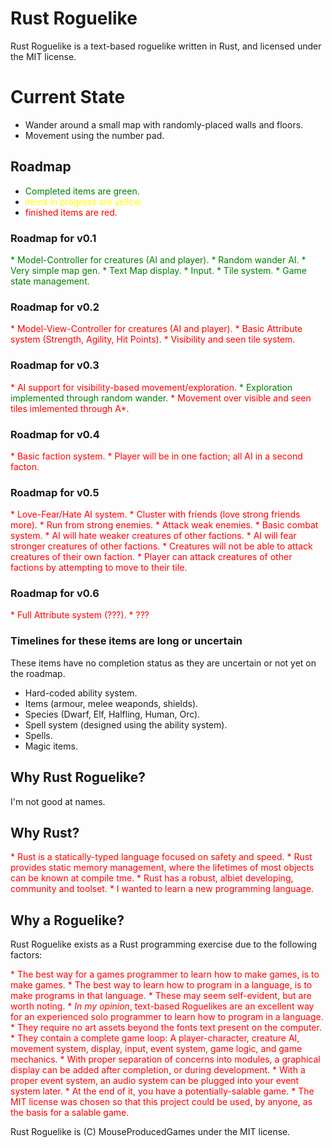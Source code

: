 # Rust Roguelike

Rust Roguelike is a text-based roguelike written in Rust, and licensed under the MIT license.

# Current State

* Wander around a small map with randomly-placed walls and floors.
* Movement using the number pad.

## Roadmap

* <span style="color:green">Completed items are green.</span>
* <span style="color:yellow">items in progress are yellow.</span>
* <span style="color:red">finished items are red.</span>

### Roadmap for v0.1

<span style="color:green">* Model-Controller for creatures (AI and player).</span>
<span style="color:green">  * Random wander AI.</span>
<span style="color:green">* Very simple map gen.</span>
<span style="color:green">* Text Map display.</span>
<span style="color:green">* Input.</span>
<span style="color:green">* Tile system.</span>
<span style="color:green">* Game state management.</span>

### Roadmap for v0.2

<span style="color:red">* Model-View-Controller for creatures (AI and player).</span>
<span style="color:red">* Basic Attribute system (Strength, Agility, Hit Points).</span>
<span style="color:red">* Visibility and seen tile system.</span>

### Roadmap for v0.3

<span style="color:red">* AI support for visibility-based movement/exploration.</span>
<span style="color:green">  * Exploration implemented through random wander.</span>
<span style="color:red">  * Movement over visible and seen tiles imlemented through A*.</span>

### Roadmap for v0.4

<span style="color:red">* Basic faction system.</span>
<span style="color:red">  * Player will be in one faction; all AI in a second facton.</span>

### Roadmap for v0.5

<span style="color:red">* Love-Fear/Hate AI system.</span>
<span style="color:red">  * Cluster with friends (love strong friends more).</span>
<span style="color:red">  * Run from strong enemies.</span>
<span style="color:red">  * Attack weak enemies.</span>
<span style="color:red">* Basic combat system.</span>
<span style="color:red">  * AI will hate weaker creatures of other factions.</span>
<span style="color:red">  * AI will fear stronger creatures of other factions.</span>
<span style="color:red">  * Creatures will not be able to attack creatures of their own faction.</span>
<span style="color:red">  * Player can attack creatures of other factions by attempting to move to their tile.</span>

### Roadmap for v0.6

<span style="color:red">* Full Attribute system (???).</span>
<span style="color:red">* ???</span>

### Timelines for these items are long or uncertain

These items have no completion status as they are uncertain or not yet on the roadmap.

* Hard-coded ability system.
* Items (armour, melee weaponds, shields).
* Species (Dwarf, Elf, Halfling, Human, Orc).
* Spell system (designed using the ability system).
* Spells.
* Magic items.

## Why Rust Roguelike?

I'm not good at names.

## Why Rust?

<span style="color:red">* Rust is a statically-typed language focused on safety and speed.
<span style="color:red">* Rust provides static memory management, where the lifetimes of most objects can be known at compile tme.
<span style="color:red">* Rust has a robust, albiet developing, community and toolset.
<span style="color:red">* I wanted to learn a new programming language.

## Why a Roguelike?

Rust Roguelike exists as a Rust programming exercise due to the following factors:

<span style="color:red">* The best way for a games programmer to learn how to make games, is to make games.
<span style="color:red">* The best way to learn how to program in a language, is to make programs in that language.
<span style="color:red">  * These may seem self-evident, but are worth noting.
<span style="color:red">* *In my opinion*, text-based Roguelikes are an excellent way for an experienced solo programmer to learn how to program in a language.
<span style="color:red">  * They require no art assets beyond the fonts text present on the computer.
<span style="color:red">  * They contain a complete game loop: A player-character, creature AI, movement system, display, input, event system, game logic, and game mechanics.
<span style="color:red">  * With proper separation of concerns into modules, a graphical display can be added after completion, or during development.
<span style="color:red">  * With a proper event system, an audio system can be plugged into your event system later.
<span style="color:red">  * At the end of it, you have a potentially-salable game.
<span style="color:red">  * The MIT license was chosen so that this project could be used, by anyone, as the basis for a salable game.

Rust Roguelike is (C) MouseProducedGames under the MIT license.